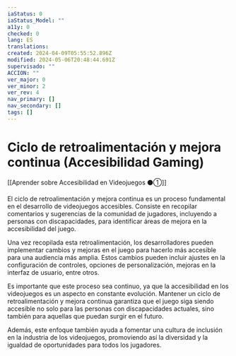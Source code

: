 ```yaml
---
iaStatus: 0
iaStatus_Model: ""
a11y: 0
checked: 0
lang: ES
translations: 
created: 2024-04-09T05:55:52.896Z
modified: 2024-05-06T20:48:44.691Z
supervisado: ""
ACCION: ""
ver_major: 0
ver_minor: 2
ver_rev: 4
nav_primary: []
nav_secondary: []
tags: []
---
```

# Ciclo de retroalimentación y mejora continua (Accesibilidad Gaming)

[[Aprender sobre Accesibilidad en Videojuegos ⚫①]]

El ciclo de retroalimentación y mejora continua es un proceso fundamental en el desarrollo de videojuegos accesibles. Consiste en recopilar comentarios y sugerencias de la comunidad de jugadores, incluyendo a personas con discapacidades, para identificar áreas de mejora en la accesibilidad del juego.

Una vez recopilada esta retroalimentación, los desarrolladores pueden implementar cambios y mejoras en el juego para hacerlo más accesible para una audiencia más amplia. Estos cambios pueden incluir ajustes en la configuración de controles, opciones de personalización, mejoras en la interfaz de usuario, entre otros.

Es importante que este proceso sea continuo, ya que la accesibilidad en los videojuegos es un aspecto en constante evolución. Mantener un ciclo de retroalimentación y mejora continua garantiza que el juego siga siendo accesible no solo para las personas con discapacidades actuales, sino también para aquellas que puedan surgir en el futuro.

Además, este enfoque también ayuda a fomentar una cultura de inclusión en la industria de los videojuegos, promoviendo así la diversidad y la igualdad de oportunidades para todos los jugadores.
